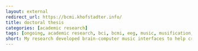 ```yaml
---
layout: external
redirect_url: https://bcmi.khofstadter.info/
title: doctoral thesis
categories: [academic research]
tags: [ongoing, academic research, bci, bcmi, eeg, music, musification, neuro-feedback, supercollider, programming]
short: My research developed brain-computer music interfaces to help create and maintain meditative states of mind. I recently submitted the thesis and now are waiting for the viva, preparing a book chapter and looking for grants to further the research.
---
```

